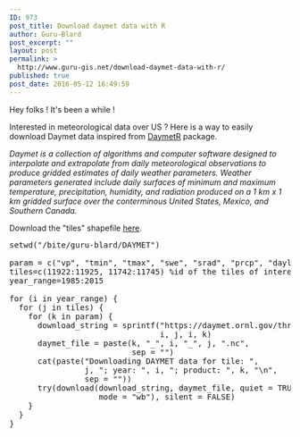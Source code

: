 ```yaml
---
ID: 973
post_title: Download daymet data with R
author: Guru-Blard
post_excerpt: ""
layout: post
permalink: >
  http://www.guru-gis.net/download-daymet-data-with-r/
published: true
post_date: 2016-05-12 16:49:59
---
```

Hey folks ! It's been a while !

Interested in meteorological data over US ? Here is a way to easily download Daymet data inspired from <a href="http://www.khufkens.com/2014/03/18/daymetr-a-daymet-single-pixel-subset-tool-for-r/">DaymetR</a> package.

<em>Daymet is a collection of algorithms and computer software designed to interpolate and extrapolate from daily meteorological observations to produce gridded estimates of daily weather parameters. Weather parameters generated include daily surfaces of minimum and maximum temperature, precipitation, humidity, and radiation produced on a 1 km x 1 km gridded surface over the conterminous United States, Mexico, and Southern Canada.</em>

Download the "tiles" shapefile <a href="https://github.com/khufkens/daymetr/tree/master/tiles">here</a>.
 
<pre lang='rsplus'>
setwd("/bite/guru-blard/DAYMET")

param = c("vp", "tmin", "tmax", "swe", "srad", "prcp", "dayl") %see here https://daymet.ornl.gov/overview.html for the available variable
tiles=c(11922:11925, 11742:11745) %id of the tiles of interest (cfr shapefile)
year_range=1985:2015

for (i in year_range) {
  for (j in tiles) {
    for (k in param) {
      download_string = sprintf("https://daymet.ornl.gov/thredds/fileServer/ornldaac/1219/tiles/%s/%s_%s/%s.nc", 
                                i, j, i, k)
      daymet_file = paste(k, "_", i, "_", j, ".nc", 
                          sep = "")
      cat(paste("Downloading DAYMET data for tile: ", 
                j, "; year: ", i, "; product: ", k, "\n", 
                sep = ""))
      try(download(download_string, daymet_file, quiet = TRUE, 
                   mode = "wb"), silent = FALSE)
    }
  }
}
</pre>